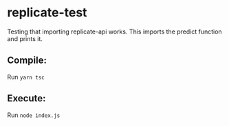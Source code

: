# replicate-test

Testing that importing replicate-api works. This imports the predict function and prints it.

## Compile:

Run `yarn tsc`

## Execute:

Run `node index.js`
